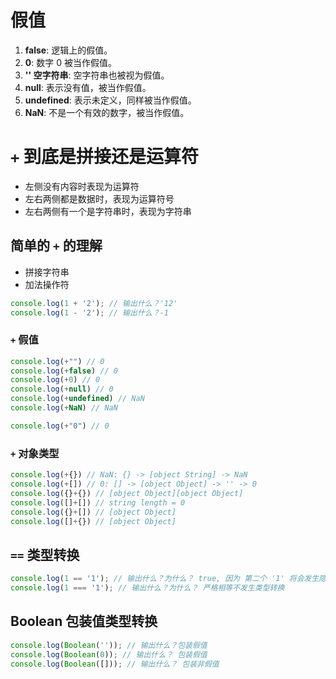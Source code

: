 # 假值

1.  **false**: 逻辑上的假值。
1.  **0**: 数字 0 被当作假值。
1.  **'' 空字符串**: 空字符串也被视为假值。
1.  **null**: 表示没有值，被当作假值。
1.  **undefined**: 表示未定义，同样被当作假值。
1.  **NaN**: 不是一个有效的数字，被当作假值。

# `+` 到底是拼接还是运算符

- 左侧没有内容时表现为运算符
- 左右两侧都是数据时，表现为运算符号
- 左右两侧有一个是字符串时，表现为字符串

## 简单的 `+` 的理解

- 拼接字符串
- 加法操作符

```ts
console.log(1 + '2'); // 输出什么？'12'
console.log(1 - '2'); // 输出什么？-1
```

### `+` 假值

```ts
console.log(+"") // 0
console.log(+false) // 0
console.log(+0) // 0
console.log(+null) // 0
console.log(+undefined) // NaN
console.log(+NaN) // NaN
```

```ts
console.log(+"0") // 0
```

### `+` 对象类型

```ts
console.log(+{}) // NaN: {} -> [object String] -> NaN
console.log(+[]) // 0: [] -> [object Object] -> '' -> 0
console.log({}+{}) // [object Object][object Object]
console.log([]+[]) // string length = 0
console.log({}+[]) // [object Object]
console.log([]+{}) // [object Object]
```


## `==` 类型转换

```ts
console.log(1 == '1'); // 输出什么？为什么？ true, 因为 第二个 '1' 将会发生隐式类型转换为 1
console.log(1 === '1'); // 输出什么？为什么？ 严格相等不发生类型转换
```

## Boolean 包装值类型转换

```ts
console.log(Boolean('')); // 输出什么？包装假值
console.log(Boolean(0)); // 输出什么？ 包装假值
console.log(Boolean([])); // 输出什么？ 包装非假值
```

